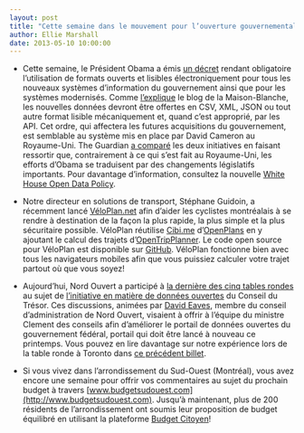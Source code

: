 ```yaml
---
layout: post
title: "Cette semaine dans le mouvement pour l’ouverture gouvernementale..."
author: Ellie Marshall
date: 2013-05-10 10:00:00
---
```

- Cette semaine, le Président Obama a émis [un décret](http://www.whitehouse.gov/the-press-office/2013/05/09/executive-order-making-open-and-machine-readable-new-default-government-) rendant obligatoire l’utilisation de formats ouverts et lisibles électroniquement pour tous les nouveaux systèmes d’information du gouvernement ainsi que pour les systèmes modernisés. Comme [l’explique](http://www.whitehouse.gov/blog/2013/05/09/landmark-steps-liberate-open-data) le blog de la Maison-Blanche, les nouvelles données devront être offertes en CSV, XML, JSON ou tout autre format lisible mécaniquement et, quand c’est approprié, par les API. Cet ordre, qui affectera les futures acquisitions du gouvernement, est semblable au système mis en place par David Cameron au Royaume-Uni. The Guardian [a comparé](http://www.guardian.co.uk/news/datablog/2013/may/10/us-open-data-uk-comparison) les deux initiatives en faisant ressortir que, contrairement à ce qui s’est fait au Royaume-Uni, les efforts d’Obama se traduisent par des changements législatifs importants. Pour davantage d’information, consultez la nouvelle [White House Open Data Policy](http://www.whitehouse.gov/sites/default/files/omb/memoranda/2013/m-13-13.pdf).

- Notre directeur en solutions de transport, Stéphane Guidoin, a récemment lancé [VéloPlan.net](http://www.veloplan.net) afin d’aider les cyclistes montréalais à se rendre à destination de la façon la plus rapide, la plus simple et la plus sécuritaire possible. VéloPlan réutilise [Cibi.me](http://www.cibi.me) d’[OpenPlans](http://openplans.org/) en y ajoutant le calcul des trajets d’[OpenTripPlanner](https://github.com/openplans/OpenTripPlanner/wiki). Le code open source pour VéloPlan est disponible sur [GitHub](https://github.com/Hoedic/cibi.me). VéloPlan fonctionne bien avec tous les navigateurs mobiles afin que vous puissiez calculer votre trajet partout où que vous soyez!

- Aujourd’hui, Nord Ouvert a participé à [la dernière des cinq tables rondes](http://www.marketwire.com/press-release/minister-clement-connects-with-ottawa-open-data-expertise-1788949.htm) au sujet de [l’initiative en matière de données ouvertes](http://www.data.gc.ca/default.asp?lang=Fr&n=F9B7A1E3-1) du Conseil du Trésor. Ces discussions, animées par [David Eaves](http://www.eaves.ca), membre du conseil d’administration de Nord Ouvert, visaient à offrir à l’équipe du ministre Clement des conseils afin d’améliorer le portail de données ouvertes du gouvernement fédéral, portail qui doit être lancé à nouveau ce printemps. Vous pouvez en lire davantage sur notre expérience lors de la table ronde à Toronto dans [ce précédent billet](http://blog.opennorth.ca/2013/03/14/open-data-roundtable-with-clement/). 

- Si vous vivez dans l’arrondissement du Sud-Ouest (Montréal), vous avez encore une semaine pour offrir vos commentaires au sujet du prochain budget à travers [www.budgetsudouest.com](http://www.budgetsudouest.com). Jusqu’à maintenant, plus de 200 résidents de l’arrondissement ont soumis leur proposition de budget équilibré en utilisant la plateforme [Budget Citoyen](http://www.budgetcitoyen.com)!
